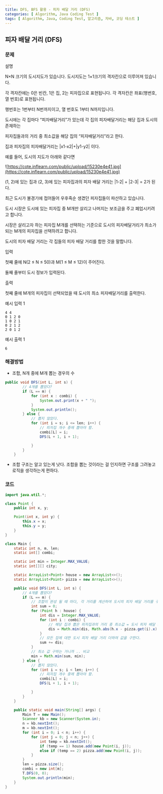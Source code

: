 ```yaml
---
title: DFS, BFS 활용 - 피자 배달 거리 (DFS)
categories: [ Algorithm, Java Coding Test ]
tags: [ Algorithm, Java, Coding Test, 알고리즘, 자바, 코딩 테스트 ]
---
```


## 피자 배달 거리 (DFS)

### 문제

설명

N×N 크기의 도시지도가 있습니다. 도시지도는 1×1크기의 격자칸으로 이루어져 있습니다.

각 격자칸에는 0은 빈칸, 1은 집, 2는 피자집으로 표현됩니다. 각 격자칸은 좌표(행번호, 열 번호)로 표현됩니다.

행번호는 1번부터 N번까지이고, 열 번호도 1부터 N까지입니다.

도시에는 각 집마다 “피자배달거리”가 았는데 각 집의 피자배달거리는 해당 집과 도시의 존재하는

피자집들과의 거리 중 최소값을 해당 집의 “피자배달거리”라고 한다.

집과 피자집의 피자배달거리는 |x1-x2|+|y1-y2| 이다.

예를 들어, 도시의 지도가 아래와 같다면

![https://cote.inflearn.com/public/upload/15230e4e41.jpg](https://cote.inflearn.com/public/upload/15230e4e41.jpg)

(1, 2)에 있는 집과 (2, 3)에 있는 피자집과의 피자 배달 거리는 |1-2| + |2-3| = 2가 된다.

최근 도시가 불경기에 접어들어 우후죽순 생겼던 피자집들이 파산하고 있습니다.

도시 시장은 도시에 있는 피자집 중 M개만 살리고 나머지는 보조금을 주고 폐업시키려고 합니다.

시장은 살리고자 하는 피자집 M개를 선택하는 기준으로 도시의 피자배달거리가 최소가 되는 M개의 피자집을 선택하려고 합니다.

도시의 피자 배달 거리는 각 집들의 피자 배달 거리를 합한 것을 말합니다.

입력

첫째 줄에 N(2 ≤ N ≤ 50)과 M(1 ≤ M ≤ 12)이 주어진다.

둘째 줄부터 도시 정보가 입력된다.

출력

첫째 줄에 M개의 피자집이 선택되었을 때 도시의 최소 피자배달거리를 출력한다.

예시 입력 1

```
4 4
0 1 2 0
1 0 2 1
0 2 1 2
2 0 1 2

```

예시 출력 1

```
6
```

### 해결방법

- 조합, N개 중에 M개 뽑는 경우의 수

```java
public void DFS(int L, int s) {
        // 4개를 뽑았다?
        if (L == m) {
            for (int x : combi) {
                System.out.print(x + " ");
            }
            System.out.println();
        } else {
            // 뽑지 않았다.
            for (int i = s; i <= len; i++) {
                // 피자집 개수 중에 뽑아야 함.
                combi[L] = i;
                DFS(L + 1, i + 1);

            }
        }
    }
```

- 조합 구조는 알고 있는게 낫다. 조합을 뽑는 것이라는 걸 인지하면 구조를 그려놓고 로직을 생각하는게 편하다.

### 코드

```java
import java.util.*;

class Point {
    public int x, y;

    Point(int x, int y) {
        this.x = x;
        this.y = y;
    }
}

class Main {
    static int n, m, len;
    static int[] combi;

    static int min = Integer.MAX_VALUE;
    static int[][] city;

    static ArrayList<Point> house = new ArrayList<>();
    static ArrayList<Point> pizza = new ArrayList<>();

    public void DFS(int L, int s) {
        // 4개를 뽑았다?
        if (L == m) {
            // 조합이 완성 될 때 마다, 각 거리를 계산하여 도시의 피자 배달 거리를 구한다.
            int sum = 0;
            for (Point h : house) {
                int dis = Integer.MAX_VALUE;
                for (int i : combi) {
                    // 해당 집과 뽑은 피자집과의 거리 중 최소값 = 도시 피자 배달 거리
                    dis = Math.min(dis, Math.abs(h.x - pizza.get(i).x) + Math.abs(h.y - pizza.get(i).y));
                }
                // 모든 집에 대한 도시 피자 배달 거리 더하여 값을 구한다.
                sum += dis;
            }
            // 최소 값 구하는 거니까 .. 비교
            min = Math.min(sum, min);
        } else {
            // 뽑지 않았다.
            for (int i = s; i < len; i++) {
                // 피자집 개수 중에 뽑아야 함.
                combi[L] = i;
                DFS(L + 1, i + 1);

            }
        }
    }

    public static void main(String[] args) {
        Main T = new Main();
        Scanner kb = new Scanner(System.in);
        n = kb.nextInt();
        m = kb.nextInt();
        for (int i = 0; i < n; i++) {
            for (int j = 0; j < n; j++) {
                int temp = kb.nextInt();
                if (temp == 1) house.add(new Point(i, j));
                else if (temp == 2) pizza.add(new Point(i, j));
            }
        }
        len = pizza.size();
        combi = new int[m];
        T.DFS(0, 0);
        System.out.println(min);
    }
}
```
